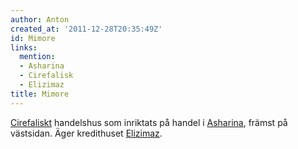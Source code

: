 ```yaml
---
author: Anton
created_at: '2011-12-28T20:35:49Z'
id: Mimore
links:
  mention:
  - Asharina
  - Cirefalisk
  - Elizimaz
title: Mimore
---
```


[Cirefaliskt] handelshus som inriktats på handel i [Asharina], främst på västsidan. Äger kredithuset
[Elizimaz].

  [Cirefaliskt]: Cirefalisk
  [Asharina]: Asharina
  [Elizimaz]: Elizimaz
